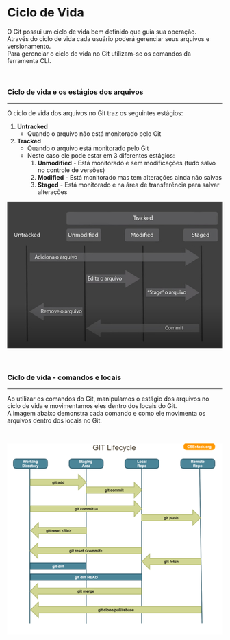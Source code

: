 # Ciclo de Vida

O Git possui um ciclo de vida bem definido que guia sua operação. <br />
Através do ciclo de vida cada usuário poderá gerenciar seus arquivos e versionamento. <br />
Para gerenciar o ciclo de vida no Git utilizam-se os comandos da ferramenta CLI. <br />

<br />

### **Ciclo de vida e os estágios dos arquivos**
----
O ciclo de vida dos arquivos no Git traz os seguintes estágios: 
1. **Untracked**
    - Quando o arquivo não está monitorado pelo Git
2. **Tracked**
    - Quando o arquivo está monitorado pelo Git
    - Neste caso ele pode estar em 3 diferentes estágios:
        1. **Unmodified** - Está monitorado e sem modificações (tudo salvo no controle de versões)
        2. **Modified** - Está monitorado mas tem alterações ainda não salvas
        3. **Staged** - Está monitorado e na área de transferência para salvar alterações

![Ciclo de vida dos arquivos](./assets/git-files-lifecycle.jpeg)

<br />

### **Ciclo de vida - comandos e locais**
----
Ao utilizar os comandos do Git, manipulamos o estágio dos arquivos no ciclo de vida e movimentamos eles dentro dos locais do Git. <br />
A imagem abaixo demonstra cada comando e como ele movimenta os arquivos dentro dos locais no Git.

<br />

![Ciclo de vida dos arquivos](./assets/git-command-lifecycle.png)
